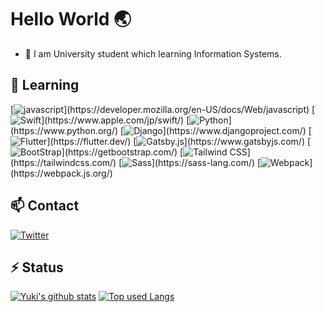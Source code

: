 # Hello World 🌏

- 🏫 I am University student which learning Information Systems.

## 🌱 Learning

[![javascript](https://img.shields.io/badge/-javascript-ffffff?style=flat-square&labelColor=f5f5f5&color=rgba(0,0,0,0)&logo=javascript)](https://developer.mozilla.org/en-US/docs/Web/javascript)  
[![Swift](https://img.shields.io/badge/-Swift-ffffff?style=flat-square&labelColor=f5f5f5&color=rgba(0,0,0,0)&logo=swift)](https://www.apple.com/jp/swift/)  
[![Python](https://img.shields.io/badge/-Python-ffffff?style=flat-square&labelColor=f5f5f5&color=rgba(0,0,0,0)&logo=python)](https://www.python.org/)  
[![Django](https://img.shields.io/badge/-Django-ffffff?style=flat-square&labelColor=092E20&color=rgba(0,0,0,0)&logo=django)](https://www.djangoproject.com/)  
[![Flutter](https://img.shields.io/badge/-flutter-ffffff?style=flat-square&labelColor=02569B&color=rgba(0,0,0,0)&logo=flutter)](https://flutter.dev/)  
[![Gatsby.js](https://img.shields.io/badge/-gatsby.js-ffffff?style=flat-square&labelColor=663399&color=rgba(0,0,0,0)&logo=gatsby)](https://www.gatsbyjs.com/)  
[![BootStrap](https://img.shields.io/badge/-bootstrap-ffffff?style=flat-square&labelColor=f5f5f5&color=rgba(0,0,0,0)&logo=bootstrap)](https://getbootstrap.com/)  
[![Tailwind CSS](https://img.shields.io/badge/-tailwind_css-ffffff?style=flat-square&labelColor=f5f5f5&color=rgba(0,0,0,0)&logo=tailwind-css)](https://tailwindcss.com/)  
[![Sass](https://img.shields.io/badge/-sass-ffffff?style=flat-square&labelColor=f5f5f5&color=rgba(0,0,0,0)&logo=sass)](https://sass-lang.com/)  
[![Webpack](https://img.shields.io/badge/-webpack-ffffff?style=flat-square&labelColor=f5f5f5&color=rgba(0,0,0,0)&logo=webpack)](https://webpack.js.org/)  

## 📫 Contact

[![Twitter](https://img.shields.io/badge/-@psnzbss-1DA1F2?style=for-the-badge&logo=twitter&logoColor=ffffff)](https://twitter.com/psnzbss)

## ⚡ Status

[![Yuki's github stats](https://readme-stats.psbss.vercel.app/api?username=psbss&hide=contribs&count_private=true&show_icons=true&theme=tokyonight)](https://github.com/psbss/)
[![Top used Langs](https://readme-stats.psbss.vercel.app/api/top-langs/?username=psbss&layout=compact&theme=tokyonight)](https://github.com/psbss/)
